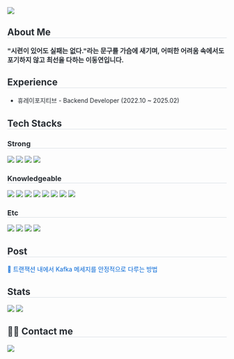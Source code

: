 <div align= "left">
    <img src="https://capsule-render.vercel.app/api?type=soft&color=0:364b7c,100:2053cb&height=120&text=DONGYEON's%20GITHUB&animation=&fontColor=ffffff&fontSize=50" />
    </div>
    <div style="text-align: left;"> 
    <h2 style="border-bottom: 1px solid #d8dee4; color: #282d33;"> About Me </h2>  
    <div style="font-weight: 700; font-size: 15px; text-align: left; color: #282d33;"> "시련이 있어도 실패는 없다."라는 문구를 가슴에 새기며, 어떠한 어려움 속에서도 포기하지 않고 최선을 다하는 이동연입니다. </div>
    </div>
    <div style="text-align: left;"> 
    <h2 style="border-bottom: 1px solid #d8dee4; color: #282d33;"> Experience </h2>  
    <ul style="font-size: 14px; color: #282d33; line-height: 1.6;">
        <li>휴레이포지티브 - Backend Developer (2022.10 ~ 2025.02)</li>
    </ul>
    </div>
    <div style="text-align: left;">
    <h2 style="border-bottom: 1px solid #d8dee4; color: #282d33;"> Tech Stacks </h2>
    <div style="margin: ; text-align: left;" "text-align: left;"> 
        <h3 style="border-bottom: 1px solid #d8dee4; color: #282d33;"> Strong </h3>  
        <img src="https://img.shields.io/badge/JAVA-5b3f38?style=flat-square&logo=Java&logoColor=white"/>
        <img src="https://img.shields.io/badge/SPRING-6DB33F?style=flat-square&logo=Spring&logoColor=white"/>
        <img src="https://img.shields.io/badge/JPA-007396?style=flat-square&logo=hibernate&logoColor=white"/>
        <img src="https://img.shields.io/badge/MYSQL-007396?style=flat-square&logo=MySQL&logoColor=white"/>
        <h3 style="border-bottom: 1px solid #d8dee4; color: #282d33;"> Knowledgeable </h3>  
        <img src="https://img.shields.io/badge/APACHE KAFKA-007396?style=flat-square&logo=apachekafka&logoColor=white"/>
        <img src="https://img.shields.io/badge/SPRING BATCH-6DB33F?style=flat-square&logo=Spring&logoColor=white"/>
        <img src="https://img.shields.io/badge/SPRING SECURITY-6DB33F?style=flat-square&logo=SpringSecurity&logoColor=white"/>
        <img src="https://img.shields.io/badge/OPEN FEIGN-779777?style=flat-square&logo=OpenFeign&logoColor=white"/>
        <img src="https://img.shields.io/badge/NEXUS-779777?style=flat-square&logo=Nexus&logoColor=white"/>
        <img src="https://img.shields.io/badge/DOCKER-2496ED?style=flat-square&logo=Docker&logoColor=white"/>
        <img src="https://img.shields.io/badge/JUNIT5-25A162?style=flat-square&logo=Junit5&logoColor=white"/>
        <img src="https://img.shields.io/badge/MOCKITO-25A162?style=flat-square&logo=Mockito&logoColor=white"/>
        <h3 style="border-bottom: 1px solid #d8dee4; color: #282d33;"> Etc </h3>  
        <img src="https://img.shields.io/badge/GIT-F05032?style=flat-square&logo=git&logoColor=white"/>
        <img src="https://img.shields.io/badge/GITHUB-181717?style=flat-square&logo=GitHub&logoColor=white"/>
        <img src="https://img.shields.io/badge/JIRA-007396?style=flat-square&logo=Jira&logoColor=white"/>
        <img src="https://img.shields.io/badge/CONFLUENCE-007396?style=flat-square&logo=Confluence&logoColor=white"/>
    </div>
    <div style="text-align: left;"> 
    <h2 style="border-bottom: 1px solid #d8dee4; color: #282d33;"> Post </h2>  
    <div style="margin-top: 10px;">
    <a href="https://wax-reply-491.notion.site/Kafka-1b00707797e880e0a181e971d09d70e2" 
       style="font-size: 14px; color: #0366d6; text-decoration: none;">
       📌 트랜잭션 내에서 Kafka 메세지를 안정적으로 다루는 방법
    </a>
    </div>
    <div style="text-align: left;"> 
    <h2 style="border-bottom: 1px solid #d8dee4; color: #282d33;"> Stats </h2> 
        <div style="text-align: left;">
        <img src="https://github-readme-stats.vercel.app/api/top-langs/?username=wkemrm&layout=compact&title_color=000000&text_color=000000"/> 
        <img src="http://mazassumnida.wtf/api/v2/generate_badge?boj=yhn8"/>
    </div> 
    <div style="text-align: left;">
        <h2 style="border-bottom: 1px solid #d8dee4; color: #282d33;"> 🧑‍💻 Contact me </h2>
    <div style="text-align: left;"> <a href=mailto:wkemrm@gmail.com> <img src="https://img.shields.io/badge/Gmail-EA4335?style=flat&logo=Gmail&logoColor=white&link=mailto:wkemrm@gmail.com"> </a>
          </div>  <br> 
    <div style="text-align: left;">  </div> 
    </div>
    </div>
    
